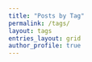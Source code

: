 ```yaml
---
title: "Posts by Tag"
permalink: /tags/
layout: tags
entries_layout: grid
author_profile: true
---
```

